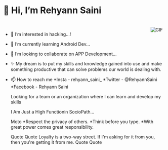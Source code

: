  # 👋 Hi, I’m Rehyann Saini
<br>
<img align="right" alt="GIF" src="https://user-images.githubusercontent.com/92947939/155017194-9ea7bfbd-eb1f-4c7d-867b-ea225b443488.gif?raw=true" />

- 👀 I’m interested in hacking...!
- 🌱 I’m currently learning Android Dev...
- 💞️ I’m looking to collaborate on APP Development...
- ✨ My dream is to put my skills and knowledge gained into use and make something productive that can solve problems our world is dealing with.
- 📫 How to reach me 
 *Insta - rehyann_saini_
 *Twitter - @RehyannSaini
 *Facebook - Rehyann Saini


  Looking for a team or an organization where I can learn and develop my skills

  I Am Just a High Functionin SocioPath...

  Moto
  *Respect the privacy of others.
  *Think before you type.
  *With great power comes great responsibility.


  Quote Quote
  Loyalty is a two-way street. If I'm asking for it from you, then you're getting it from me.
  Quote Quote
